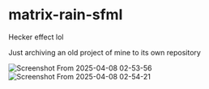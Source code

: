 # matrix-rain-sfml
Hecker effect lol

Just archiving an old project of mine to its own repository

![Screenshot From 2025-04-08 02-53-56](https://github.com/user-attachments/assets/2f1ea4e0-27b8-4794-a586-e0365a920715)
![Screenshot From 2025-04-08 02-54-21](https://github.com/user-attachments/assets/09496b39-a60b-432a-8f84-83cc7cf33dc9)
